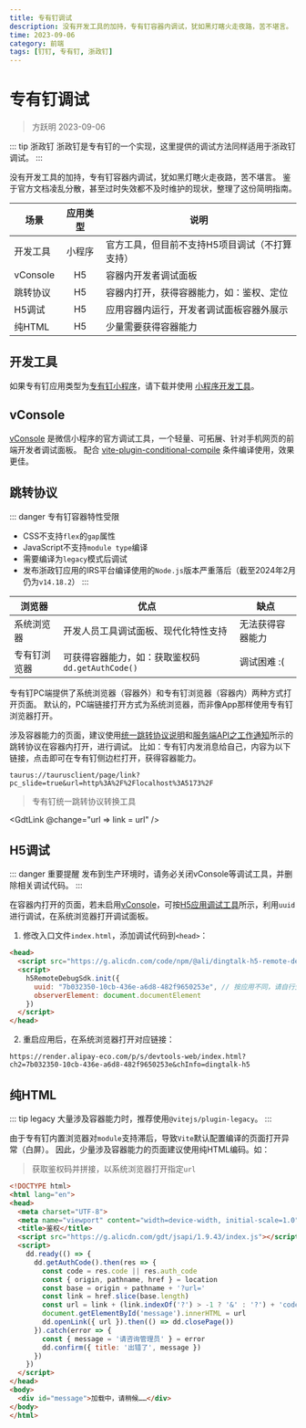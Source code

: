 ```yaml
---
title: 专有钉调试
description: 没有开发工具的加持，专有钉容器内调试，犹如黑灯瞎火走夜路，苦不堪言。
time: 2023-09-06
category: 前端
tags: [钉钉, 专有钉, 浙政钉]
---
```


<script setup>
import GdtLink from '../.vitepress/components/gdt-link.vue'
</script>

# 专有钉调试

> 方跃明 2023-09-06

::: tip 浙政钉
浙政钉是专有钉的一个实现，这里提供的调试方法同样适用于浙政钉调试。
:::

没有开发工具的加持，专有钉容器内调试，犹如黑灯瞎火走夜路，苦不堪言。
鉴于官方文档凌乱分散，甚至过时失效都不及时维护的现状，整理了这份简明指南。

|   场景   | 应用类型 |                      说明                      |
| -------- | :------: | ---------------------------------------------- |
| 开发工具 |  小程序  | 官方工具，但目前不支持H5项目调试（不打算支持） |
| vConsole |    H5    | 容器内开发者调试面板                           |
| 跳转协议 |    H5    | 容器内打开，获得容器能力，如：鉴权、定位       |
| H5调试   |    H5    | 应用容器内运行，开发者调试面板容器外展示       |
| 纯HTML   |    H5    | 少量需要获得容器能力                           |

## 开发工具

如果专有钉应用类型为[专有钉小程序]，请下载并使用 [小程序开发工具]。

## vConsole

[vConsole] 是微信小程序的官方调试工具，一个轻量、可拓展、针对手机网页的前端开发者调试面板。
配合 [vite-plugin-conditional-compile] 条件编译使用，效果更佳。

## 跳转协议

::: danger 专有钉容器特性受限
- CSS不支持`flex`的`gap`属性
- JavaScript不支持`module type`编译
- 需要编译为`legacy`模式后调试
- 发布浙政钉应用的IRS平台编译使用的`Node.js`版本严重落后（截至2024年2月仍为`v14.18.2`）
:::

|    浏览器    |                       优点                       |       缺点       |
| ------------ | ------------------------------------------------ | ---------------- |
| 系统浏览器   | 开发人员工具调试面板、现代化特性支持             | 无法获得容器能力 |
| 专有钉浏览器 | 可获得容器能力，如：获取鉴权码`dd.getAuthCode()` | 调试困难 :(      |

专有钉PC端提供了系统浏览器（容器外）和专有钉浏览器（容器内）两种方式打开页面。
默认的，PC端链接打开方式为系统浏览器，而非像App那样使用专有钉浏览器打开。

涉及容器能力的页面，建议使用[统一跳转协议说明]和[服务端API之工作通知]所示的跳转协议在容器内打开，进行调试。
比如：专有钉内发消息给自己，内容为以下链接，点击即可在专有钉侧边栏打开，获得容器能力。

```
taurus://taurusclient/page/link?pc_slide=true&url=http%3A%2F%2Flocalhost%3A5173%2F
```

> 专有钉统一跳转协议转换工具

<GdtLink @change="url => link = url" />

## H5调试

::: danger 重要提醒
发布到生产环境时，请务必关闭vConsole等调试工具，并删除相关调试代码。
:::

在容器内打开的页面，若未启用[vConsole]，可按[H5应用调试工具]所示，利用`uuid`进行调试，在系统浏览器打开调试面板。

1. 修改入口文件`index.html`，添加调试代码到`<head>`：

```html
<head>
  <script src="https://g.alicdn.com/code/npm/@ali/dingtalk-h5-remote-debug-sdk/0.1.3/app.bundle.js"></script>
  <script>
    h5RemoteDebugSdk.init({
      uuid: "7b032350-10cb-436e-a6d8-482f9650253e", // 按应用不同，请自行生成
      observerElement: document.documentElement
    })
  </script>
</head>
```

2. 重启应用后，在系统浏览器打开对应链接：

```
https://render.alipay-eco.com/p/s/devtools-web/index.html?ch2=7b032350-10cb-436e-a6d8-482f9650253e&chInfo=dingtalk-h5
```

## 纯HTML

::: tip legacy
大量涉及容器能力时，推荐使用`@vitejs/plugin-legacy`。
:::

由于专有钉内置浏览器对`module`支持滞后，导致`Vite`默认配置编译的页面打开异常（白屏）。
因此，少量涉及容器能力的页面建议使用纯HTML编码。如：

> 获取鉴权码并拼接，以系统浏览器打开指定`url`

```html
<!DOCTYPE html>
<html lang="en">
<head>
  <meta charset="UTF-8">
  <meta name="viewport" content="width=device-width, initial-scale=1.0">
  <title>鉴权</title>
  <script src="https://g.alicdn.com/gdt/jsapi/1.9.43/index.js"></script>
  <script>
    dd.ready(() => {
      dd.getAuthCode().then(res => {
        const code = res.code || res.auth_code
        const { origin, pathname, href } = location
        const base = origin + pathname + '?url='
        const link = href.slice(base.length)
        const url = link + (link.indexOf('?') > -1 ? '&' : '?') + 'code=' + code
        document.getElementById('message').innerHTML = url
        dd.openLink({ url }).then(() => dd.closePage())
      }).catch(error => {
        const { message = '请咨询管理员' } = error
        dd.confirm({ title: '出错了', message })
      })
    })
  </script>
</head>
<body>
  <div id="message">加载中，请稍候……</div>
</body>
</html>
```

[vConsole]: https://github.com/Tencent/vConsole/blob/HEAD/README_CN.md
[专有钉小程序]: https://openplatform-portal.dg-work.cn/portal/#/helpdoc?apiType=DEV_GUIDE&docKey=3355059
[小程序开发工具]: https://openplatform-portal.dg-work.cn/portal/#/helpdoc?apiType=DEV_GUIDE&docKey=3355060
[统一跳转协议说明]: https://openplatform-portal.dg-work.cn/portal/#/helpdoc?apiType=DEV_GUIDE&docKey=3355278
[服务端API之工作通知]: https://openplatform-portal.dg-work.cn/portal/#/helpdoc?apiType=serverapi&docKey=2674860
[H5应用调试工具]: https://openplatform-portal.dg-work.cn/portal/#/helpdoc?apiType=TOOL_SOURCES&docKey=3863416
[vite-plugin-conditional-compile]: https://github.com/KeJunMao/vite-plugin-conditional-compile